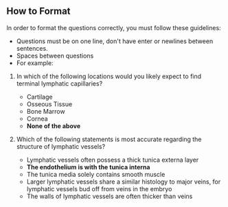 ## How to Format

In order to format the questions correctly, you must follow these guidelines:
- Questions must be on one line, don't have enter or newlines between sentences.
- Spaces between questions
- For example:

1. In which of the following locations would you likely expect to find terminal lymphatic capillaries?
    * Cartilage
    * Osseous Tissue
    * Bone Marrow
    * Cornea
    * **None of the above**


2. Which of the following statements is most accurate regarding the structure of lymphatic vessels?
    * Lymphatic vessels often possess a thick tunica externa layer
    * **The endothelium is with the tunica interna**
    * The tunica media solely contains smooth muscle
    * Larger lymphatic vessels share a similar histology to major veins, for lymphatic vessels bud off from veins in the embryo
    * The walls of lymphatic vessels are often thicker than veins
